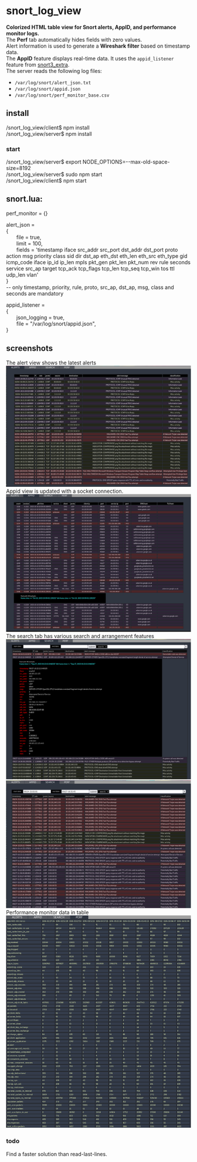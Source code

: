 # snort_log_view
**Colorized HTML table view for Snort alerts, AppID, and performance monitor logs.**  
The **Perf** tab automatically hides fields with zero values.  
Alert information is used to generate a **Wireshark filter** based on timestamp data.  
The **AppID** feature displays real-time data. It uses the `appid_listener` feature from [snort3_extra](https://github.com/snort3/snort3_extra).  
The server reads the following log files: 
  
- `/var/log/snort/alert_json.txt`
- `/var/log/snort/appid.json`
- `/var/log/snort/perf_monitor_base.csv`

## install  
/snort_log_view/client$ npm install  
/snort_log_view/server$ npm install  
### start
/snort_log_view/server$ export NODE_OPTIONS=--max-old-space-size=8192    
/snort_log_view/server$ sudo npm start  
/snort_log_view/client$ npm start  

## snort.lua:
  
perf_monitor = {}  
  
alert_json =  
{        
&ensp;&ensp;&ensp;&ensp;file = true,    
&ensp;&ensp;&ensp;&ensp;limit = 100,  
&ensp;&ensp;&ensp;&ensp;fields = 'timestamp iface src_addr src_port dst_addr dst_port proto action msg priority class sid dir dst_ap eth_dst eth_len eth_src eth_type gid icmp_code iface ip_id ip_len mpls pkt_gen pkt_len pkt_num rev rule seconds service src_ap target tcp_ack tcp_flags tcp_len tcp_seq tcp_win tos ttl udp_len vlan'  
}  
-- only timestamp, priority, rule, proto, src_ap, dst_ap, msg, class and seconds are mandatory  
  
appid_listener =  
{  
&ensp;&ensp;&ensp;&ensp;json_logging = true,  
&ensp;&ensp;&ensp;&ensp;file = "/var/log/snort/appid.json",  
}  

## screenshots  
The alert view shows the latest alerts   
![alert view](https://github.com/juhaj77/snort_log_view/blob/main/screenshots/1.png)   
Appid view is updated with a socket connection.  
![appid view](https://github.com/juhaj77/snort_log_view/blob/main/screenshots/2.png)  
The search tab has various search and arrangement features
![search view](https://github.com/juhaj77/snort_log_view/blob/main/screenshots/3.png)  
![search view](https://github.com/juhaj77/snort_log_view/blob/main/screenshots/4.png)  
Performance monitor data in table
![perf monitor view](https://github.com/juhaj77/snort_log_view/blob/main/screenshots/6.png) 
### todo
Find a faster solution than read-last-lines.
